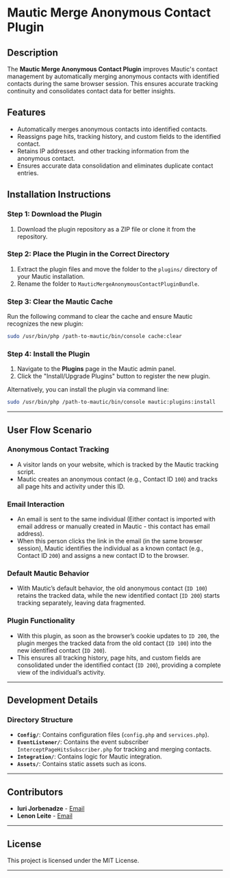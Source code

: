 # Mautic Merge Anonymous Contact Plugin




## Description

The **Mautic Merge Anonymous Contact Plugin** improves Mautic's contact management by automatically merging anonymous contacts with identified contacts during the same browser session. This ensures accurate tracking continuity and consolidates contact data for better insights.



## Features

- Automatically merges anonymous contacts into identified contacts.
- Reassigns page hits, tracking history, and custom fields to the identified contact.
- Retains IP addresses and other tracking information from the anonymous contact.
- Ensures accurate data consolidation and eliminates duplicate contact entries.



## Installation Instructions

### Step 1: Download the Plugin
1. Download the plugin repository as a ZIP file or clone it from the repository.

### Step 2: Place the Plugin in the Correct Directory
1. Extract the plugin files and move the folder to the `plugins/` directory of your Mautic installation.
2. Rename the folder to `MauticMergeAnonymousContactPluginBundle`.

### Step 3: Clear the Mautic Cache
Run the following command to clear the cache and ensure Mautic recognizes the new plugin:

```bash
sudo /usr/bin/php /path-to-mautic/bin/console cache:clear
```

### Step 4: Install the Plugin

1. Navigate to the **Plugins** page in the Mautic admin panel.
2. Click the "Install/Upgrade Plugins" button to register the new plugin.

Alternatively, you can install the plugin via command line:

```bash
sudo /usr/bin/php /path-to-mautic/bin/console mautic:plugins:install
```

---

## User Flow Scenario

### Anonymous Contact Tracking
- A visitor lands on your website, which is tracked by the Mautic tracking script.
- Mautic creates an anonymous contact (e.g., Contact ID `100`) and tracks all page hits and activity under this ID.

### Email Interaction
- An email is sent to the same individual (Either contact is imported with email address or manually created in Mautic - this contact has email address).
- When this person clicks the link in the email (in the same browser session), Mautic identifies the individual as a known contact (e.g., Contact ID `200`) and assigns a new contact ID to the browser.

### Default Mautic Behavior
- With Mautic’s default behavior, the old anonymous contact (`ID 100`) retains the tracked data, while the new identified contact (`ID 200`) starts tracking separately, leaving data fragmented.

### Plugin Functionality
- With this plugin, as soon as the browser’s cookie updates to `ID 200`, the plugin merges the tracked data from the old contact (`ID 100`) into the new identified contact (`ID 200`).
- This ensures all tracking history, page hits, and custom fields are consolidated under the identified contact (`ID 200`), providing a complete view of the individual’s activity.

---

## Development Details

### Directory Structure

- **`Config/`**: Contains configuration files (`config.php` and `services.php`).
- **`EventListener/`**: Contains the event subscriber `InterceptPageHitsSubscriber.php` for tracking and merging contacts.
- **`Integration/`**: Contains logic for Mautic integration.
- **`Assets/`**: Contains static assets such as icons.

---

## Contributors

- **Iuri Jorbenadze** - [Email](mailto:jorbenadze2001@gmail.com)
- **Lenon Leite** - [Email](mailto:lenonleite@gmail.com)

---

## License

This project is licensed under the MIT License.

---
